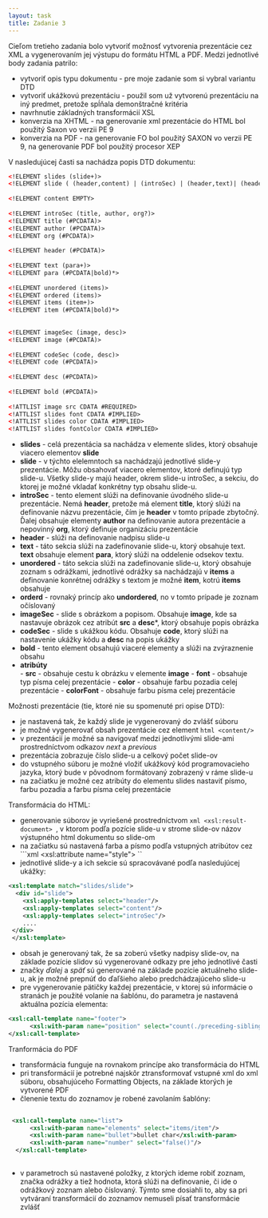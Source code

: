 ```yaml
--- 
layout: task 
title: Zadanie 3         
--- 
```

Cieľom tretieho zadania bolo vytvoriť možnosť vytvorenia prezentácie cez XML a vygenerovaním jej výstupu do formátu HTML a PDF. Medzi jednotlivé body zadania patrilo: 
 
* vytvoriť opis typu dokumentu - pre moje zadanie som si vybral variantu DTD 
* vytvoriť ukážkovú prezentáciu - použil som už vytvorenú prezentáciu na iný predmet, pretože spĺňala demonštračné kritéria 
* navrhnutie základných transformácií XSL 
* konverzia na XHTML - na generovanie xml prezentácie do HTML bol použitý Saxon vo verzii PE 9 
* konverzia na PDF - na generovanie FO bol použitý SAXON vo verzii PE 9, na generovanie PDF bol použitý procesor XEP 
 
V nasledujúcej časti sa nachádza popis DTD dokumentu:  
 
```xml 
<!ELEMENT slides (slide+)> 
<!ELEMENT slide ( (header,content) | (introSec) | (header,text)| (header,unordered) | (header,ordered) | (header,imageSec) | (header, codeSec))*> 
 
<!ELEMENT content EMPTY> 
 
<!ELEMENT introSec (title, author, org?)> 
<!ELEMENT title (#PCDATA)> 
<!ELEMENT author (#PCDATA)> 
<!ELEMENT org (#PCDATA)> 
 
<!ELEMENT header (#PCDATA)> 
 
<!ELEMENT text (para+)> 
<!ELEMENT para (#PCDATA|bold)*> 
 
<!ELEMENT unordered (items)> 
<!ELEMENT ordered (items)> 
<!ELEMENT items (item+)> 
<!ELEMENT item (#PCDATA|bold)*> 
 
 
<!ELEMENT imageSec (image, desc)> 
<!ELEMENT image (#PCDATA)> 
 
<!ELEMENT codeSec (code, desc)> 
<!ELEMENT code (#PCDATA)> 
 
<!ELEMENT desc (#PCDATA)> 
 
<!ELEMENT bold (#PCDATA)> 
 
<!ATTLIST image src CDATA #REQUIRED> 
<!ATTLIST slides font CDATA #IMPLIED> 
<!ATTLIST slides color CDATA #IMPLIED> 
<!ATTLIST slides fontColor CDATA #IMPLIED> 
``` 
 
 
* **slides** - celá prezentácia sa nachádza v elemente slides, ktorý obsahuje viacero elementov **slide** 
* **slide** - v týchto elelemntoch sa nachádzajú jednotlivé slide-y prezentácie. Môžu obsahovať viacero elementov, ktoré definujú typ slide-u. Všetky slide-y majú header, okrem slide-u introSec, a sekciu, do ktorej je možné vkladať konkrétny typ obsahu slide-u.  
* **introSec** - tento element slúži na definovanie úvodného slide-u prezentácie. Nemá **header**, pretože má element **title**, ktorý slúži na definovanie názvu prezentácie, čím je **header** v tomto prípade zbytočný. Ďalej obsahuje elementy **author** na definovanie autora prezentácie a nepovinný **org**, ktorý definuje organizáciu prezentácie 
* **header** - slúži na definovanie nadpisu slide-u 
* **text** - táto sekcia slúži na zadefinovanie slide-u, ktorý obsahuje text. **text** obsahuje element **para**, ktorý slúži na oddelenie odsekov textu.  
* **unordered** - táto sekcia slúži na zadefinovanie slide-u, ktorý obsahuje zoznam s odrážkami, jednotlivé odrážky sa nachádzajú v **items** a definovanie konrétnej odrážky s textom je možné **item**, kotrú **items** obsahuje 
* **orderd** - rovnaký princíp ako **undordered**, no v tomto prípade je zoznam očíslovaný 
* **imageSec** - slide s obrázkom a popisom. Obsahuje **image**, kde sa nastavuje obrázok cez atribút **src** a **desc***, ktorý obsahuje popis obrázka 
* **codeSec** - slide s ukážkou kódu. Obsahuje **code**, ktorý slúži na nastavenie ukážky kódu a **desc** na popis ukážky 
* **bold** - tento element obsahujú viaceré elementy a slúži na zvýraznenie obsahu 
* **atribúty**  
        - **src** - obsahuje cestu k obrázku v elemente **image** 
        - **font** - obsahuje typ písma celej prezentácie 
        - **color** - obsahuje farbu pozadia celej prezentácie 
        - **colorFont** - obsahuje farbu písma celej prezentácie 
 
 
Možnosti prezentácie (tie, ktoré nie su spomenuté pri opise DTD): 
* je nastavená tak, že každý slide je vygenerovaný do zvlášť súboru 
* je možné vygenerovať obsah prezentácie cez element ```html <content/> ``` 
* v prezentácií je možné sa navigovať medzi jednotlivými slide-ami prostredníctvom odkazov *next* a *previous* 
* prezentácia zobrazuje číslo slide-u a celkový počet slide-ov 
* do vstupného súboru je možné vložiť ukážkový kód programovacieho jazyka, ktorý bude v pôvodnom formátovaný zobrazený v ráme slide-u 
* na začiatku je možné cez atribúty do elementu slides nastaviť písmo, farbu pozadia a farbu písma celej prezentácie 
 
Transformácia do HTML: 
* generovanie súborov je vyriešené prostredníctvom  ```xml <xsl:result-document> ```, v ktorom podľa pozície slide-u v strome slide-ov názov výstupného html dokumentu so slide-om 
* na začiatku sú nastavená farba a písmo podľa vstupných atribútov cez ```xml <xsl:attribute name="style"> `` 
* jednotlivé slide-y a ich sekcie sú spracovávané podľa nasledujúcej ukážky:  
 
```xml 
<xsl:template match="slides/slide"> 
  <div id="slide"> 
    <xsl:apply-templates select="header"/> 
    <xsl:apply-templates select="content"/> 
    <xsl:apply-templates select="introSec"/> 
    .... 
 </div> 
 </xsl:template>  
``` 
 
* obsah je generovaný tak, že sa zoberú všetky nadpisy slide-ov, na základe pozície slidov sú vygenerované odkazy pre jeho jednotlivé časti 
* značky *ďalej* a *späť* sú generované na základe pozície aktuálneho slide-u, ak je možné prepnúť do ďaľšieho alebo predchádzajúceho slide-u 
* pre vygenerovanie pätičky každej prezentácie, v ktorej sú informácie o stranách je použité volanie na šablónu, do parametra je nastavená aktuálna pozícia elementa:  
 
```xml 
<xsl:call-template name="footer"> 
      <xsl:with-param name="position" select="count(./preceding-sibling::*)+1"/> 
</xsl:call-template> 
``` 
 
Tranformácia do PDF  
* transformácia funguje na rovnakom princípe ako transformácia do HTML 
* pri transformácií je potrebné najskôr ztransformovať vstupné xml do xml súboru, obsahujúceho Formatting Objects, na základe ktorých je vytvorené PDF 
* členenie textu do zoznamov je robené zavolaním šablóny:  
 
```xml 
 
 <xsl:call-template name="list"> 
      <xsl:with-param name="elements" select="items/item"/> 
      <xsl:with-param name="bullet">bullet char</xsl:with-param> 
      <xsl:with-param name="number" select="false()"/> 
  </xsl:call-template> 
 
``` 
- v parametroch sú nastavené položky, z ktorých ideme robiť zoznam, značka odrážky a tiež hodnota, ktorá slúži na definovanie, či ide o odrážkový zoznam alebo číslovaný. Týmto sme dosiahli to, aby sa pri vytváraní transformácií do zoznamov nemuseli písať transformácie zvlášť 
 
 
 
 